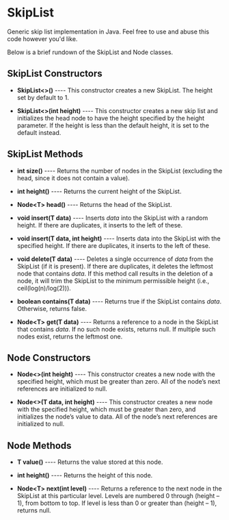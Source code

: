 # SkipList
Generic skip list implementation in Java. Feel free to use and abuse this code however you'd like.

Below is a brief rundown of the SkipList and Node classes.

## SkipList Constructors
- **SkipList<>()** ---- This constructor creates a new SkipList. The height set by default to 1.

- **SkipList<>(int height)** ---- This constructor creates a new skip list and initializes the head node to have the height specified by the height parameter. If the height is less than the default height, it is set to the default instead.

## SkipList Methods

- **int size()** ---- Returns the number of nodes in the SkipList (excluding the head, since it does not
contain a value).

- **int height()** ---- Returns the current height of the SkipList.

- **Node\<T\> head()** ---- Returns the head of the SkipList.

- **void insert(T data)** ---- Inserts *data* into the SkipList with a random height. If there are duplicates, it inserts to the left of these.

- **void insert(T data, int height)** ---- Inserts data into the SkipList with the specified height. If there are duplicates, it inserts to the left of these.

- **void delete(T data)** ---- Deletes a single occurrence of *data* from the SkipList (if it is present). If there are duplicates, it deletes the leftmost node that contains *data*. If this method call results in the deletion of a node, it will trim the SkipList to the minimum permissible height (i.e., ceil(log(n)/log(2))).

- **boolean contains(T data)** ---- Returns true if the SkipList contains *data*. Otherwise, returns false.

- **Node\<T\> get(T data)** ---- Returns a reference to a node in the SkipList that contains *data*. If no such node exists, returns null. If multiple such nodes exist, returns the leftmost one.

## Node Constructors
- **Node<>(int height)** ---- This constructor creates a new node with the specified height, which must be greater than zero. All of the node’s next references are initialized to null. 

- **Node<>(T data, int height)** ---- This constructor creates a new node with the specified height, which must be greater than zero, and
initializes the node’s value to data. All of the node’s next references are initialized to null.

## Node Methods
- **T value()** ---- Returns the value stored at this node.

- **int height()** ---- Returns the height of this node.

- **Node\<T\> next(int level)** ---- Returns a reference to the next node in the SkipList at this particular level. Levels
are numbered 0 through (height – 1), from bottom to top. If level is less than 0 or greater than (height – 1), returns null.
